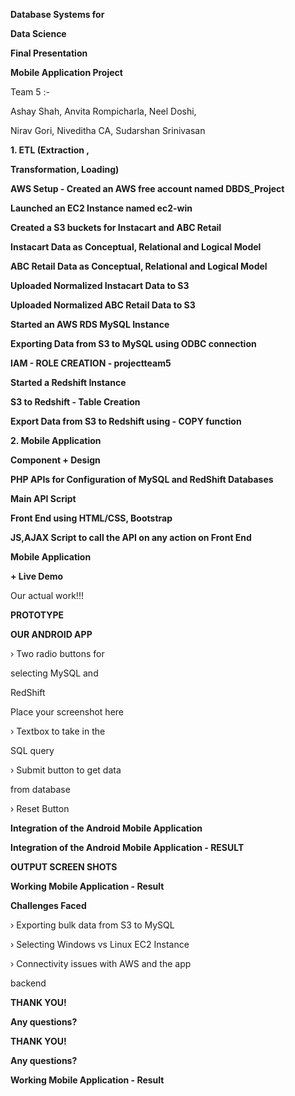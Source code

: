 ﻿

**Database Systems for**

**Data Science**

**Final Presentation**

**Mobile Application Project**

Team 5 :-

Ashay Shah, Anvita Rompicharla, Neel Doshi,

Nirav Gori, Niveditha CA, Sudarshan Srinivasan





**1. ETL (Extraction ,**

**Transformation, Loading)**





**AWS Setup - Created an AWS free account named DBDS\_Project**





**Launched an EC2 Instance named ec2-win**





**Created a S3 buckets for Instacart and ABC Retail**





**Instacart Data as Conceptual, Relational and Logical Model**





**ABC Retail Data as Conceptual, Relational and Logical Model**





**Uploaded Normalized Instacart Data to S3**





**Uploaded Normalized ABC Retail Data to S3**





**Started an AWS RDS MySQL Instance**





**Exporting Data from S3 to MySQL using ODBC connection**





**IAM - ROLE CREATION - projectteam5**





**Started a Redshift Instance**





**S3 to Redshift - Table Creation**





**Export Data from S3 to Redshift using - COPY function**





**2. Mobile Application**

**Component + Design**





**PHP APIs for Configuration of MySQL and RedShift Databases**





**Main API Script**





**Front End using HTML/CSS, Bootstrap**





**JS,AJAX Script to call the API on any action on Front End**





**Mobile Application**

**+ Live Demo**

Our actual work!!!





**PROTOTYPE**

**OUR ANDROID APP**

› Two radio buttons for

selecting MySQL and

RedShift

Place your screenshot here

› Textbox to take in the

SQL query

› Submit button to get data

from database

› Reset Button





**Integration of the Android Mobile Application**





**Integration of the Android Mobile Application - RESULT**





**OUTPUT SCREEN SHOTS**





**Working Mobile Application - Result**





**Challenges Faced**

› Exporting bulk data from S3 to MySQL

› Selecting Windows vs Linux EC2 Instance

› Connectivity issues with AWS and the app

backend





**THANK YOU!**

**Any questions?**





**THANK YOU!**

**Any questions?**





**Working Mobile Application - Result**

